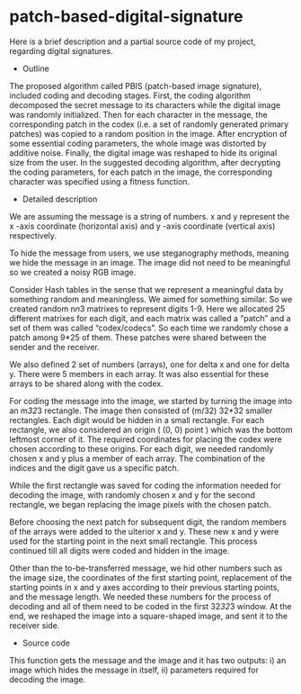 # patch-based-digital-signature
Here is a brief description and a partial source code of my project, regarding digital signatures. 

-	Outline

The proposed algorithm called PBIS (patch-based image signature), included coding and decoding stages. First, the coding algorithm decomposed the secret message to its characters while the digital image was randomly initialized. Then for each character in the message, the corresponding patch in the codex (i.e. a set of randomly generated primary patches) was copied to a random position in the image. After encryption of some essential coding parameters, the whole image was distorted by additive noise. Finally, the digital image was reshaped to hide its original size from the user. In the suggested decoding algorithm, after decrypting the coding parameters, for each patch in the image, the corresponding character was specified using a fitness function. 


-	Detailed description 

We are assuming the message is a string of numbers. x and y represent the x -axis coordinate (horizontal axis) and y -axis coordinate (vertical axis) respectively. 

To hide the message from users, we use steganography methods, meaning we hide the message in an image. The image did not need to be meaningful so we created a noisy RGB image. 

Consider Hash tables in the sense that we represent a meaningful data by something random and meaningless. We aimed for something similar. So we created random n*n*3 matrixes to represent digits 1-9. Here we allocated 25 different matrixes for each digit, and each matrix was called a “patch” and a set of them was called “codex/codecs”. So each time we randomly chose a patch among 9*25 of them. These patches were shared between the sender and the receiver.  

We also defined 2 set of numbers (arrays), one for delta x and one for delta y. There were 5 members in each array. It was also essential for these arrays to be shared along with the codex. 

For coding the message into the image, we started by turning the image into an m*32*3 rectangle. The image then consisted of (m/32) 32*32 smaller rectangles. Each digit would be hidden in a small rectangle. For each rectangle, we also considered an origin ( (0, 0) point ) which was the bottom leftmost corner of it. The required coordinates for placing the codex were chosen according to these origins. For each digit, we needed randomly chosen x and y plus a member of each array. The combination of the indices and the digit gave us a specific patch. 

 While the first rectangle was saved for coding the information needed for decoding the image, with randomly chosen x and y for the second rectangle, we began replacing the image pixels with the chosen patch. 
 
Before choosing the next patch for subsequent digit, the random members of the arrays were added to the ulterior x and y. These new x and y were used for the starting point in the next small rectangle. This process continued till all digits were coded and hidden in the image.

Other than the to-be-transferred message, we hid other numbers such as the image size, the coordinates of the first starting point, replacement of the starting points in x and y axes according to their previous starting points, and the message length. We needed these numbers for the process of decoding and all of them need to be coded in the first 32*32*3 window. 
At the end, we reshaped the image into a square-shaped image, and sent it to the receiver side. 


-	Source code

This function gets the message and the image and it has two outputs: i) an image which hides the message in itself, ii) parameters required for decoding the image. 
